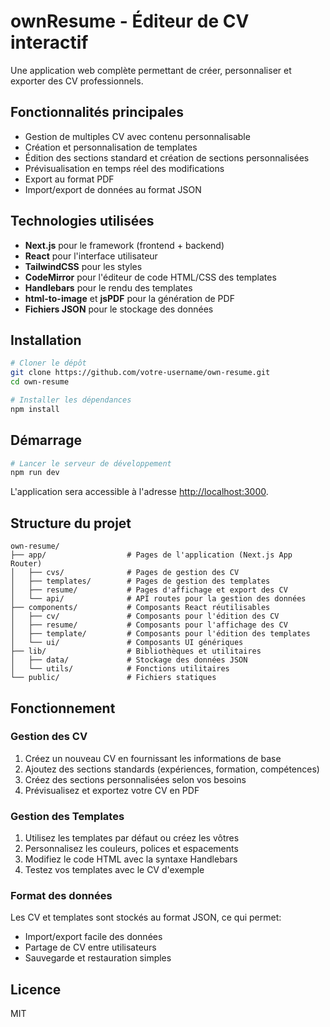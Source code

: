 # ownResume - Éditeur de CV interactif

Une application web complète permettant de créer, personnaliser et exporter des CV professionnels.

## Fonctionnalités principales

- Gestion de multiples CV avec contenu personnalisable
- Création et personnalisation de templates
- Édition des sections standard et création de sections personnalisées
- Prévisualisation en temps réel des modifications
- Export au format PDF
- Import/export de données au format JSON

## Technologies utilisées

- **Next.js** pour le framework (frontend + backend)
- **React** pour l'interface utilisateur
- **TailwindCSS** pour les styles
- **CodeMirror** pour l'éditeur de code HTML/CSS des templates
- **Handlebars** pour le rendu des templates
- **html-to-image** et **jsPDF** pour la génération de PDF
- **Fichiers JSON** pour le stockage des données

## Installation

```bash
# Cloner le dépôt
git clone https://github.com/votre-username/own-resume.git
cd own-resume

# Installer les dépendances
npm install
```

## Démarrage

```bash
# Lancer le serveur de développement
npm run dev
```

L'application sera accessible à l'adresse [http://localhost:3000](http://localhost:3000).

## Structure du projet

```
own-resume/
├── app/                  # Pages de l'application (Next.js App Router)
│   ├── cvs/              # Pages de gestion des CV
│   ├── templates/        # Pages de gestion des templates
│   ├── resume/           # Pages d'affichage et export des CV
│   └── api/              # API routes pour la gestion des données
├── components/           # Composants React réutilisables
│   ├── cv/               # Composants pour l'édition des CV
│   ├── resume/           # Composants pour l'affichage des CV
│   ├── template/         # Composants pour l'édition des templates
│   └── ui/               # Composants UI génériques
├── lib/                  # Bibliothèques et utilitaires
│   ├── data/             # Stockage des données JSON
│   └── utils/            # Fonctions utilitaires
└── public/               # Fichiers statiques
```

## Fonctionnement

### Gestion des CV

1. Créez un nouveau CV en fournissant les informations de base
2. Ajoutez des sections standards (expériences, formation, compétences)
3. Créez des sections personnalisées selon vos besoins
4. Prévisualisez et exportez votre CV en PDF

### Gestion des Templates

1. Utilisez les templates par défaut ou créez les vôtres
2. Personnalisez les couleurs, polices et espacements
3. Modifiez le code HTML avec la syntaxe Handlebars
4. Testez vos templates avec le CV d'exemple

### Format des données

Les CV et templates sont stockés au format JSON, ce qui permet:
- Import/export facile des données
- Partage de CV entre utilisateurs
- Sauvegarde et restauration simples

## Licence

MIT